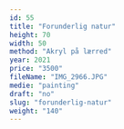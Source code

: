 ```yaml
---
id: 55
title: "Forunderlig natur"
height: 70
width: 50
method: "Akryl på lærred"
year: 2021
price: "3500"
fileName: "IMG_2966.JPG"
medie: "painting"
draft: "no"
slug: "forunderlig-natur"
weight: "140"
---
```

